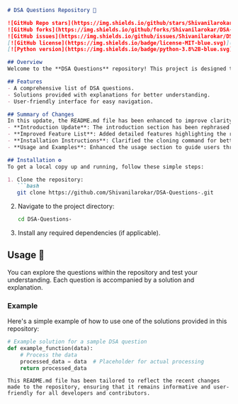 ```markdown
# DSA Questions Repository 🚀

![GitHub Repo stars](https://img.shields.io/github/stars/Shivanilarokar/DSA-Questions-?style=social) 
![GitHub forks](https://img.shields.io/github/forks/Shivanilarokar/DSA-Questions-?style=social) 
![GitHub issues](https://img.shields.io/github/issues/Shivanilarokar/DSA-Questions-) 
[![GitHub license](https://img.shields.io/badge/license-MIT-blue.svg)](https://github.com/Shivanilarokar/DSA-Questions-/blob/master/LICENSE) 
[![Python version](https://img.shields.io/badge/python-3.8%2B-blue.svg)](https://www.python.org/downloads/release/python-380/)

## Overview
Welcome to the **DSA Questions** repository! This project is designed to help you practice and enhance your understanding of various Data Structures and Algorithms (DSA) through a collection of questions and their respective solutions.

## Features
- A comprehensive list of DSA questions.
- Solutions provided with explanations for better understanding.
- User-friendly interface for easy navigation.

## Summary of Changes
In this update, the README.md file has been enhanced to improve clarity and engagement:
- **Introduction Update**: The introduction section has been rephrased for better readability.
- **Improved Feature List**: Added detailed features highlighting the repository's offerings.
- **Installation Instructions**: Clarified the cloning command for better accuracy.
- **Usage and Examples**: Enhanced the usage section to guide users through exploring the repository.

## Installation ⚙️
To get a local copy up and running, follow these simple steps:

1. Clone the repository:
   ```bash
   git clone https://github.com/Shivanilarokar/DSA-Questions-.git
   ```

2. Navigate to the project directory:
   ```bash
   cd DSA-Questions-
   ```

3. Install any required dependencies (if applicable).

## Usage 📖
You can explore the questions within the repository and test your understanding. Each question is accompanied by a solution and explanation.

### Example
Here's a simple example of how to use one of the solutions provided in this repository:

```python
# Example solution for a sample DSA question
def example_function(data):
    # Process the data
    processed_data = data  # Placeholder for actual processing
    return processed_data
```
```
This README.md file has been tailored to reflect the recent changes made to the repository, ensuring that it remains informative and user-friendly for all developers and contributors.